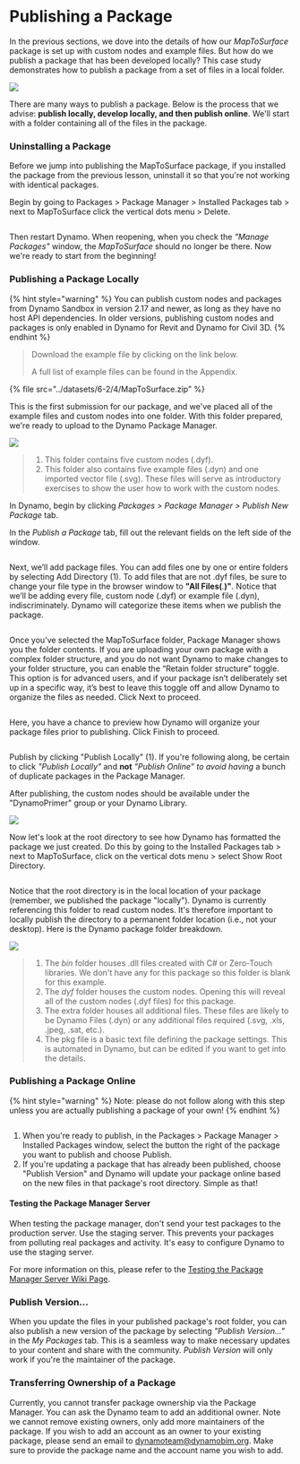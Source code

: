 # Publishing a Package

In the previous sections, we dove into the details of how our _MapToSurface_ package is set up with custom nodes and example files. But how do we publish a package that has been developed locally? This case study demonstrates how to publish a package from a set of files in a local folder.

![](<../images/6-2/3/develop package - custom nodes 01 (1) (1).jpg>)

There are many ways to publish a package. Below is the process that we advise: **publish locally, develop locally, and then publish online**. We'll start with a folder containing all of the files in the package.

### Uninstalling a Package

Before we jump into publishing the MapToSurface package, if you installed the package from the previous lesson, uninstall it so that you're not working with identical packages.

Begin by going to Packages > Package Manager > Installed Packages tab > next to MapToSurface click the vertical dots menu > Delete.

<figure><img src="../../.gitbook/assets/delete-map-to-surface.png" alt=""><figcaption></figcaption></figure>

Then restart Dynamo. When reopening, when you check the _"Manage Packages"_ window, the _MapToSurface_ should no longer be there. Now we're ready to start from the beginning!

### Publishing a Package Locally

{% hint style="warning" %}
You can publish custom nodes and packages from Dynamo Sandbox in version 2.17 and newer, as long as they have no host API dependencies. In older versions, publishing custom nodes and packages is only enabled in Dynamo for Revit and Dynamo for Civil 3D.
{% endhint %}

> Download the example file by clicking on the link below.
>
> A full list of example files can be found in the Appendix.

{% file src="../datasets/6-2/4/MapToSurface.zip" %}

This is the first submission for our package, and we've placed all of the example files and custom nodes into one folder. With this folder prepared, we're ready to upload to the Dynamo Package Manager.

![](../images/6-2/4/publishapackage-publishlocally01.jpg)

> 1. This folder contains five custom nodes (.dyf).
> 2. This folder also contains five example files (.dyn) and one imported vector file (.svg). These files will serve as introductory exercises to show the user how to work with the custom nodes.

In Dynamo, begin by clicking _Packages > Package Manager > Publish New Package_ tab.

In the _Publish a Package_ tab, fill out the relevant fields on the left side of the window.

<figure><img src="../../.gitbook/assets/package-details.png" alt=""><figcaption></figcaption></figure>

Next, we’ll add package files. You can add files one by one or entire folders by selecting Add Directory (1). To add files that are not .dyf files, be sure to change your file type in the browser window to **"All Files(**_._**)"**. Notice that we’ll be adding every file, custom node (.dyf) or example file (.dyn), indiscriminately. Dynamo will categorize these items when we publish the package.

<figure><img src="../../.gitbook/assets/map-to-surface-contents.png" alt=""><figcaption></figcaption></figure>

Once you’ve selected the MapToSurface folder, Package Manager shows you the folder contents. If you are uploading your own package with a complex folder structure, and you do not want Dynamo to make changes to your folder structure, you can enable the “Retain folder structure” toggle. This option is for advanced users, and if your package isn’t deliberately set up in a specific way, it’s best to leave this toggle off and allow Dynamo to organize the files as needed. Click Next to proceed.

<figure><img src="../../.gitbook/assets/map-to-surface-contents-preview.png" alt=""><figcaption></figcaption></figure>

Here, you have a chance to preview how Dynamo will organize your package files prior to publishing. Click Finish to proceed.

<figure><img src="../../.gitbook/assets/publish-locally.png" alt=""><figcaption></figcaption></figure>

Publish by clicking "Publish Locally" (1). If you're following along, be certain to click _"Publish Locally"_ and **not** _"Publish Online” to avoid having_ a bunch of duplicate packages in the Package Manager.

After publishing, the custom nodes should be available under the "DynamoPrimer" group or your Dynamo Library.

![](<../images/6-2/3/develop package - install package 02 (1) (1).jpg>)

Now let's look at the root directory to see how Dynamo has formatted the package we just created. Do this by going to the Installed Packages tab > next to MapToSurface, click on the vertical dots menu > select Show Root Directory.

<figure><img src="../../.gitbook/assets/show-root-directory.png" alt=""><figcaption></figcaption></figure>

Notice that the root directory is in the local location of your package (remember, we published the package "locally"). Dynamo is currently referencing this folder to read custom nodes. It's therefore important to locally publish the directory to a permanent folder location (i.e., not your desktop). Here is the Dynamo package folder breakdown.

![](../images/6-2/4/publishapackage-publishlocally06.jpg)

> 1. The _bin_ folder houses .dll files created with C# or Zero-Touch libraries. We don't have any for this package so this folder is blank for this example.
> 2. The _dyf_ folder houses the custom nodes. Opening this will reveal all of the custom nodes (.dyf files) for this package.
> 3. The extra folder houses all additional files. These files are likely to be Dynamo Files (.dyn) or any additional files required (.svg, .xls, .jpeg, .sat, etc.).
> 4. The pkg file is a basic text file defining the package settings. This is automated in Dynamo, but can be edited if you want to get into the details.

### Publishing a Package Online

{% hint style="warning" %}
Note: please do not follow along with this step unless you are actually publishing a package of your own!
{% endhint %}

<figure><img src="../../.gitbook/assets/publish-version.png" alt=""><figcaption></figcaption></figure>

1. When you're ready to publish, in the Packages > Package Manager > Installed Packages window, select the button the right of the package you want to publish and choose Publish.
2. If you're updating a package that has already been published, choose "Publish Version" and Dynamo will update your package online based on the new files in that package's root directory. Simple as that!

#### Testing the Package Manager Server

When testing the package manager, don't send your test packages to the production server. Use the staging server. This prevents your packages from polluting real packages and activity. It's easy to configure Dynamo to use the staging server.

For more information on this, please refer to the [Testing the Package Manager Server Wiki Page](https://github.com/DynamoDS/Dynamo/wiki/Testing-the-Package-Manager-Server).

### Publish Version...

When you update the files in your published package's root folder, you can also publish a new version of the package by selecting _"Publish Version..."_ in the _My Packages_ tab. This is a seamless way to make necessary updates to your content and share with the community. _Publish Version_ will only work if you're the maintainer of the package.

### Transferring Ownership of a Package

Currently, you cannot transfer package ownership via the Package Manager. You can ask the Dynamo team to add an additional owner. Note we cannot remove existing owners, only add more maintainers of the package. If you wish to add an account as an owner to your existing package, please send an email to [dynamoteam@dynamobim.org](mailto:dynamoteam@dynamobim.org). Make sure to provide the package name and the account name you wish to add.
